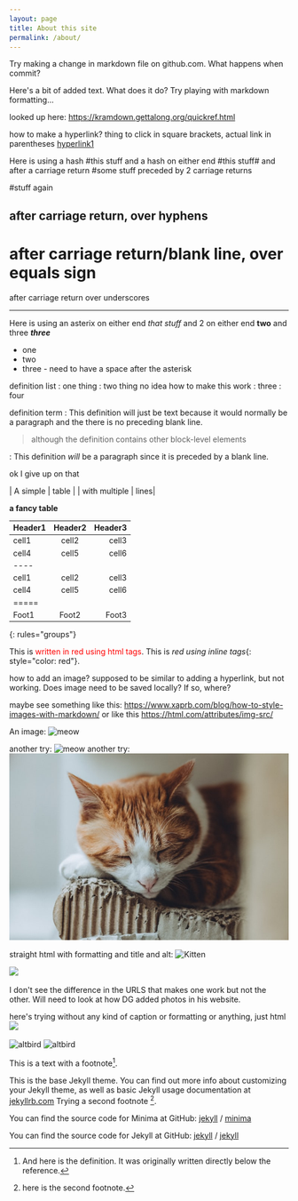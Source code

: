 ```yaml
---
layout: page
title: About this site
permalink: /about/
---
```


Try making a change in markdown file on github.com. What happens when commit?

Here's a bit of added text. What does it do? Try playing with markdown formatting...

looked up here: https://kramdown.gettalong.org/quickref.html

how to make a hyperlink? thing to click in square brackets, actual link in parentheses
[hyperlink1](https://kramdown.gettalong.org/quickref.html)

Here is using a hash #this stuff and a hash on either end #this stuff# and after a carriage return
#some stuff
preceded by 2 carriage returns


#stuff again

after carriage return, over hyphens
---------

after carriage return/blank line, over equals sign
=

after carriage return over underscores
_________
Here is using an asterix on either end *that stuff* and 2 on either end **two**
and three ***three***

* one
* two
* three - need to have a space after the asterisk


definition list
: one thing
: two thing no idea how to make this work
   : three
   :   four


definition term
: This definition will just be text because it would normally be a
  paragraph and the there is no preceding blank line.

  > although the definition contains other block-level elements

: This definition *will* be a paragraph since it is preceded by a
  blank line.

  ok I give up on that

  | A simple | table |
| with multiple | lines|

**a fancy table**

| Header1 | Header2 | Header3 |
|:--------|:-------:|--------:|
| cell1   | cell2   | cell3   |
| cell4   | cell5   | cell6   |
|----
| cell1   | cell2   | cell3   |
| cell4   | cell5   | cell6   |
|=====
| Foot1   | Foot2   | Foot3
{: rules="groups"}



This is <span style="color: red">written in
red using html tags</span>.
This is *red using inline tags*{: style="color: red"}.

how to add an image? supposed to be similar to adding a hyperlink, but not working.
Does image need to be saved locally? If so, where?

maybe see something like this: https://www.xaprb.com/blog/how-to-style-images-with-markdown/  or like this https://html.com/attributes/img-src/

An image: ![meow](https://commons.wikimedia.org/wiki/Category:Felis_silvestris_catus#/media/File:Pumiforme.JPG)

another try: ![meow](https://unsplash.com/photos/INw1KTFtDpI)
another try: ![meow](/testphoto.jfif)


straight html with formatting and title and alt:
<img src="https://commons.wikimedia.org/wiki/Category:Felis_silvestris_catus#/media/File:Pumiforme.JPG" alt="Kitten" title="A cute kitten" width="150" height="100" />

<img src="https://commons.wikimedia.org/wiki/Category:Felis_silvestris_catus#/media/File:Pumiforme.JPG">

 I don't see the difference in the URLS that makes one work but not the other.
 Will need to look at how DG added photos in his website.

here's trying without any kind of caption or formatting or anything, just html
<img src="https://upload.wikimedia.org/wikipedia/commons/f/f9/Phoenicopterus_ruber_in_S%C3%A3o_Paulo_Zoo.jpg">

<img src="https://upload.wikimedia.org/wikipedia/commons/f/f9/Phoenicopterus_ruber_in_S%C3%A3o_Paulo_Zoo.jpg" alt="altbird" title="bird"  width="150" height="100">

<img src="https://upload.wikimedia.org/wikipedia/commons/f/f9/Phoenicopterus_ruber_in_S%C3%A3o_Paulo_Zoo.jpg" alt="altbird" title="bird"  width="150" height="100"/>


This is a text with a
footnote[^1].

[^1]: And here is the definition. It was originally written directly below the reference.


This is the base Jekyll theme. You can find out more info about customizing your Jekyll theme, as well as basic Jekyll usage documentation at [jekyllrb.com](https://jekyllrb.com/) Trying a second footnote [^2].

[^2]: here is the second footnote.


You can find the source code for Minima at GitHub:
[jekyll][jekyll-organization] /
[minima](https://github.com/jekyll/minima)

You can find the source code for Jekyll at GitHub:
[jekyll][jekyll-organization] /
[jekyll](https://github.com/jekyll/jekyll)


[jekyll-organization]: https://github.com/jekyll
